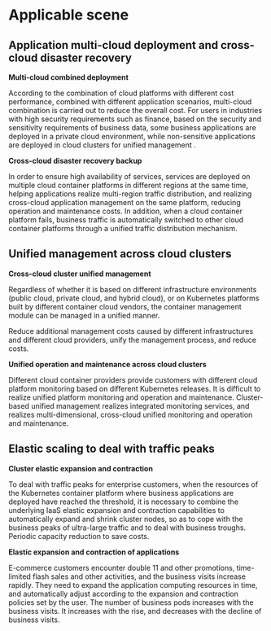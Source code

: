 # Applicable scene

## Application multi-cloud deployment and cross-cloud disaster recovery

**Multi-cloud combined deployment**

According to the combination of cloud platforms with different cost performance, combined with different application scenarios, multi-cloud combination is carried out to reduce the overall cost. For users in industries with high security requirements such as finance, based on the security and sensitivity requirements of business data, some business applications are deployed in a private cloud environment, while non-sensitive applications are deployed in cloud clusters for unified management .



**Cross-cloud disaster recovery backup**

In order to ensure high availability of services, services are deployed on multiple cloud container platforms in different regions at the same time, helping applications realize multi-region traffic distribution, and realizing cross-cloud application management on the same platform, reducing operation and maintenance costs. In addition, when a cloud container platform fails, business traffic is automatically switched to other cloud container platforms through a unified traffic distribution mechanism.



## Unified management across cloud clusters

**Cross-cloud cluster unified management**

Regardless of whether it is based on different infrastructure environments (public cloud, private cloud, and hybrid cloud), or on Kubernetes platforms built by different container cloud vendors, the container management module can be managed in a unified manner.

Reduce additional management costs caused by different infrastructures and different cloud providers, unify the management process, and reduce costs.

**Unified operation and maintenance across cloud clusters**

Different cloud container providers provide customers with different cloud platform monitoring based on different Kubernetes releases. It is difficult to realize unified platform monitoring and operation and maintenance. Cluster-based unified management realizes integrated monitoring services, and realizes multi-dimensional, cross-cloud unified monitoring and operation and maintenance.



## Elastic scaling to deal with traffic peaks

**Cluster elastic expansion and contraction**

To deal with traffic peaks for enterprise customers, when the resources of the Kubernetes container platform where business applications are deployed have reached the threshold, it is necessary to combine the underlying IaaS elastic expansion and contraction capabilities to automatically expand and shrink cluster nodes, so as to cope with the business peaks of ultra-large traffic and to deal with business troughs. Periodic capacity reduction to save costs.

**Elastic expansion and contraction of applications**

E-commerce customers encounter double 11 and other promotions, time-limited flash sales and other activities, and the business visits increase rapidly. They need to expand the application computing resources in time, and automatically adjust according to the expansion and contraction policies set by the user. The number of business pods increases with the business visits. It increases with the rise, and decreases with the decline of business visits.